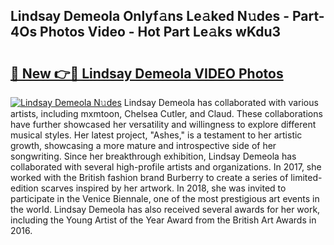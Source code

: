 ## Lindsay Demeola Onlyf𝚊ns Le𝚊ked N𝚞des - Part-4Os Photos Video - Hot Part Le𝚊ks wKdu3

# <h2><a href="http://ab65108.deff.icu/?id=Lindsay+Demeola">🔗 New 👉🔴 Lindsay Demeola VIDEO Photos</a></h2>

[![Lindsay Demeola N𝚞des](https://i.imgur.com/rIISA9y.gif)](http://ab65108.deff.icu/?id=Lindsay+Demeola)
Lindsay Demeola has collaborated with various artists, including mxmtoon, Chelsea Cutler, and Claud. These collaborations have further showcased her versatility and willingness to explore different musical styles. Her latest project, "Ashes," is a testament to her artistic growth, showcasing a more mature and introspective side of her songwriting. Since her breakthrough exhibition, Lindsay Demeola has collaborated with several high-profile artists and organizations. In 2017, she worked with the British fashion brand Burberry to create a series of limited-edition scarves inspired by her artwork. In 2018, she was invited to participate in the Venice Biennale, one of the most prestigious art events in the world. Lindsay Demeola has also received several awards for her work, including the Young Artist of the Year Award from the British Art Awards in 2016.
